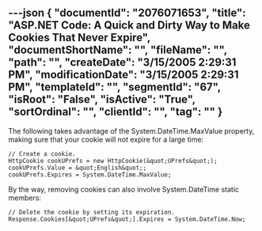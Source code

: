 ---json
{
  "documentId": "2076071653",
  "title": "ASP.NET Code: A Quick and Dirty Way to Make Cookies That Never Expire",
  "documentShortName": "",
  "fileName": "",
  "path": "",
  "createDate": "3/15/2005 2:29:31 PM",
  "modificationDate": "3/15/2005 2:29:31 PM",
  "templateId": "",
  "segmentId": "67",
  "isRoot": "False",
  "isActive": "True",
  "sortOrdinal": "",
  "clientId": "",
  "tag": ""
}
---

The following takes advantage of the System.DateTime.MaxValue property, making sure that your cookie will not expire for a large time:

    // Create a cookie.
    HttpCookie cookUPrefs = new HttpCookie(&quot;UPrefs&quot;);
    cookUPrefs.Value = &quot;English&quot;;
    cookUPrefs.Expires = System.DateTime.MaxValue;

By the way, removing cookies can also involve System.DateTime static members:

    // Delete the cookie by setting its expiration.
    Response.Cookies[&quot;UPrefs&quot;].Expires = System.DateTime.Now;
